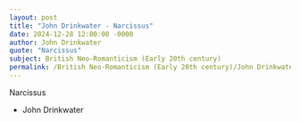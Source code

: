 ```yaml
---
layout: post
title: "John Drinkwater - Narcissus"
date: 2024-12-28 12:00:00 -0000
author: John Drinkwater
quote: "Narcissus"
subject: British Neo-Romanticism (Early 20th century)
permalink: /British Neo-Romanticism (Early 20th century)/John Drinkwater/John Drinkwater - Narcissus
---
```


Narcissus

- John Drinkwater
